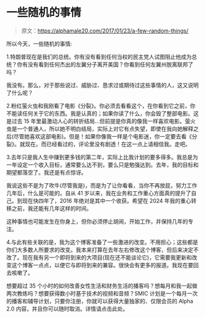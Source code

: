 # 一些随机的事情

> 原文：<https://alphamale20.com/2017/01/23/a-few-random-things/>

所以今天，一些随机的事情:

1.特朗普现在是我们的总统。你有没有看到任何当权的民主党人试图阻止他成为总统？你有没有看到任何杰出的左翼分子离开美国？你看到任何左翼州脱离联邦了吗？

我没有。那么，对于那些说过、威胁过、恳求过或期待过这些事情的人，这又说明了什么呢？

2.粉红萤火虫和我刚看了电影《分裂》。你必须去看看这个，在你看到它之前，你不能读任何关于它的东西。我是认真的；如果你读了什么，你会毁了整部电影。这是过去 15 年里最激动人心的转折结局...但前提是你真的像我一样喜欢电影。萤火虫是一个普通人，所以她不明白结局，实际上对它有点失望，即使在我向她解释之后(尽管她喜欢这部电影)。但是！如果你像我一样是个电影迷，你一定要去看《分裂》。就现在。而已经看过的，评论里没有剧透！在这一点上请相信我。走吧。

3.去年只是我人生中赚到更多钱的第二年，实际上比我计划的要多得多。我总是为一年设定一个收入目标，通常要么达不到，要么只是勉强达到。去年，我的目标和期望都落空了。我还是有点惊讶。

我说这些不是为了吹牛(尽管我是)，而是为了让你看看，当你不再放屁，努力工作几年后，什么是可能的。自从 41 岁以来，我在业务和工作重心方面真的提升了自己。到现在快四年了，2016 年绝对是其中一个收获。希望在 2024 年我的重心转移之前，我还能有几年这样的时间。

这种事情也可能发生在你身上，但你必须停止胡闹，开始工作，并保持几年的专注。

4.与此有些关联的是，我为这个博客准备了一些激进的改变。不用担心；这些都是你们大多数人所要求的改变。我本来打算在去年左右修改这个博客，但后来决定不改了。现在我有另一个即将到来的大项目(现在还不能谈论它)，它需要我更新和改变这个博客一点点，以便它与即将到来的兼容。很快会有更多的报道。我现在要回去咳嗽了。

想要超过 35 个小时的如何改善女性生活和财务生活的播客吗？想每月和我一起做两次教练吗？想要获得数小时基于技术的视频和音频？SMIC 计划是一个每月一次的播客和辅导计划，只要你注册，你就可以获得大量独家的、仅限会员的 Alpha 2.0 内容，并且你可以随时取消。详情请点击此处。